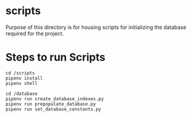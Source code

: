 # scripts
Purpose of this directory is for housing scripts for initializing the database required for the project.

# Steps to run Scripts
```
cd /scripts
pipenv install
pipenv shell

cd /database
pipenv run create_database_indexes.py
pipenv run prepopulate_database.py
pipenv run set_database_constants.py
```
